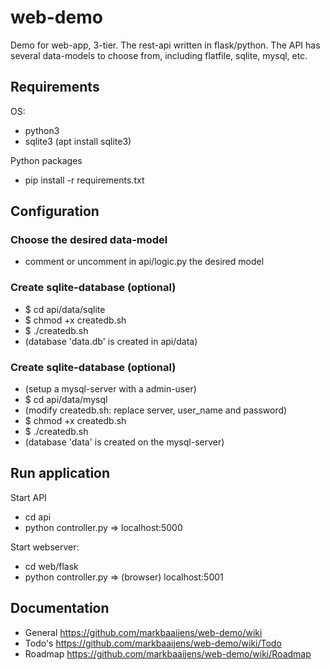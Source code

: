 # web-demo
Demo for web-app, 3-tier. The rest-api written in flask/python. The API has several data-models
to choose from, including flatfile, sqlite, mysql, etc.

## Requirements
OS:
- python3
- sqlite3 (apt install sqlite3)

Python packages
- pip install -r requirements.txt

## Configuration

### Choose the desired data-model
- comment or uncomment in api/logic.py the desired model

### Create sqlite-database (optional)
- $ cd api/data/sqlite
- $ chmod +x createdb.sh
- $ ./createdb.sh
- (database 'data.db' is created in api/data)

### Create sqlite-database (optional)
- (setup a mysql-server with a admin-user)
- $ cd api/data/mysql
- (modify createdb.sh: replace server, user_name and password)
- $ chmod +x createdb.sh
- $ ./createdb.sh
- (database 'data' is created on the mysql-server)

## Run application
Start API
- cd api
- python controller.py
=> localhost:5000

Start webserver:
- cd web/flask
- python controller.py
=> (browser) localhost:5001

## Documentation
- General https://github.com/markbaaijens/web-demo/wiki
- Todo's https://github.com/markbaaijens/web-demo/wiki/Todo
- Roadmap https://github.com/markbaaijens/web-demo/wiki/Roadmap
